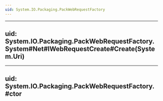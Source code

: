 ```yaml
---
uid: System.IO.Packaging.PackWebRequestFactory
---
```


---
uid: System.IO.Packaging.PackWebRequestFactory.System#Net#IWebRequestCreate#Create(System.Uri)
---

---
uid: System.IO.Packaging.PackWebRequestFactory.#ctor
---
